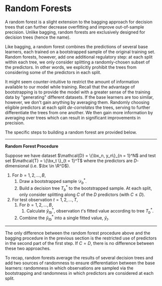 # Random Forests



A random forest is a slight extension to the bagging approach for decision trees that can further decrease overfitting and improve out-of-sample precision. Unlike bagging, random forests are exclusively designed for decision trees (hence the name). 

Like bagging, a random forest combines the predictions of several base learners, each trained on a bootstrapped sample of the original training set. Random forests, however, add one additional regulatory step: at each split within each tree, we only consider splitting a randomly-chosen subset of the predictors. In other words, we explicitly prohibit the trees from considering some of the predictors in each split. 

It might seem counter-intuitive to restrict the amount of information available to our model while training. Recall that the advantage of bootstrapping is to provide the model with a greater sense of the training data by "generating" different datasets. If the base learners are too similar, however, we don't gain anything by averaging them. Randomly choosing eligible predictors at each split *de-correlates* the trees, serving to further differentiate the trees from one another. We then gain more information by averaging over trees which can result in significant improvements in precision.

The specific steps to building a random forest are provided below. 



____

**Random Forest Procedure**

Suppose we have dataset $\mathcal{D} = \{\bx_n, y_n\}_{n = 1}^N$ and test set $\mathcal{T} = \{\bx_t \}_{t = 1}^T$ where the predictors are $D$-dimensional (i.e. $\bx \in \R^D$). 

1. For $b =  1, 2, \dots, B$,
   1. Draw a bootstrapped sample $\mathcal{D}^*_b$. 
   2. Build a decision tree $T^*_b$ to the bootstrapped sample. At each split, only consider splitting along $C$ of the $D$ predictors (with $C \leq D$).
2. For test observation $t = 1, 2, \dots, T$,
   1. For $b = 1, 2, \dots, B$,
      1. Calculate $\hat{y}^*_{tb}$, observation $t$'s fitted value according to tree $T^*_b$.
   2. Combine the $\hat{y}^*_{tb}$  into a single fitted value, $\hat{y}_t$.

____



The only difference between the random forest procedure above and the bagging procedure in the previous section is the restricted use of predictors in the second part of the first step. If $C = D$, there is no difference between these two approaches. 



To recap, random forests average the results of several decision trees and add two sources of randomness to ensure differentiation between the base learners: randomness in which observations are sampled via the bootstrapping and randomness in which predictors are considered at each split.  

